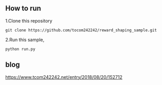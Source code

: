 ## How to run
1.Clone this repository

```
git clone https://github.com/tocom242242/reward_shaping_sample.git
```

2.Run this sample, 

```
python run.py
```

## blog
https://www.tcom242242.net/entry/2018/08/20/152712
